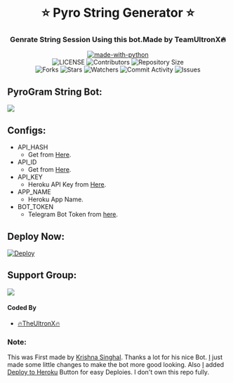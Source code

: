 <h1 align= center><b>⭐️ Pyro String Generator ⭐️</b></h1>
<h3 align = center> Genrate String Session Using this bot.Made by TeamUltronX🔥</h3>

<p align="center">
<a href="https://python.org"><img src="http://forthebadge.com/images/badges/made-with-python.svg" alt="made-with-python"></a>
<br>
    <img src="https://img.shields.io/github/license/TheUltronX/PyroStringGenerator?style=for-the-badge" alt="LICENSE">
    <img src="https://img.shields.io/github/contributors/TheUltronX/pyroStringGenerator?style=for-the-badge" alt="Contributors">
    <img src="https://img.shields.io/github/repo-size/TheUltronX/PyroStringGenerator?style=for-the-badge" alt="Repository Size"> <br>
    <img src="https://img.shields.io/github/forks/TheUltronX/PyroStringGenerator?style=for-the-badge" alt="Forks">
    <img src="https://img.shields.io/github/stars/TheUltronX/PyroStringGenerator?style=for-the-badge" alt="Stars">
    <img src="https://img.shields.io/github/watchers/TheUltronX/PyroStringGenerator?style=for-the-badge" alt="Watchers">
    <img src="https://img.shields.io/github/commit-activity/w/TheUltronX/PyroStringGenerator?style=for-the-badge" alt="Commit Activity">
    <img src="https://img.shields.io/github/issues/TheUltronX/PyroStringGenerator?style=for-the-badge" alt="Issues">
</p>

## PyroGram String Bot:
<a href="https://t.me/PyroStringGenerator_bot"><img src="https://img.shields.io/badge/Telegram-Bot-blue.svg?logo=telegram"></a>

## Configs:
- API_HASH
  - Get from [Here](https://my.telegram.org).
- API_ID
  - Get from [Here](https://my.telegram.org).
- API_KEY
  - Heroku API Key from [Here](https://dashboard.heroku.com/account).
- APP_NAME
  - Heroku App Name.
- BOT_TOKEN
  - Telegram Bot Token from [here](https://t.me/BotFather).

## Deploy Now:
[![Deploy](https://www.herokucdn.com/deploy/button.svg)](https://heroku.com/deploy?template=https://github.com/TheUltronX/PyroStringGenerator)

## Support Group:
<a href="https://t.me/UltronXsupport"><img src="https://img.shields.io/badge/Telegram-Join%20Telegram%20Group-blue.svg?logo=telegram"></a>

#### Coded By
- [🔥TheUltronX🔥](https://github.com/TheUltronX)
### Note:
This was First made by [Krishna Singhal](https://github.com/Krishna-Singhal). Thanks a lot for his nice Bot. [I](https://github.com/AbirHasan2005) just made some little changes to make the bot more good looking. Also [I](https://github.com/TheUltronX) added [Deploy to Heroku](https://github.com/TheUltronX/PyroStringGenerator#deploy-now) Button for easy Deploies. I don't own this repo fully.
</p>
